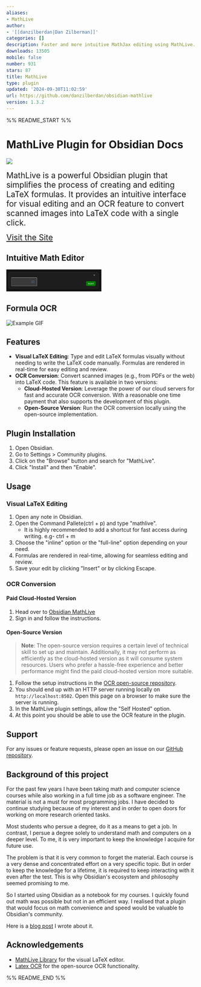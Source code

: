 ```yaml
---
aliases:
- MathLive
author:
- '[[danzilberdan|Dan Zilberman]]'
categories: []
description: Faster and more intuitive MathJax editing using MathLive.
downloads: 13505
mobile: false
number: 931
stars: 87
title: MathLive
type: plugin
updated: '2024-09-30T11:02:59'
url: https://github.com/danzilberdan/obsidian-mathlive
version: 1.3.2
---
```


%% README_START %%

# MathLive Plugin for Obsidian Docs

![](./banner.svg)

<span style="font-size:1.5em;">
MathLive is a powerful Obsidian plugin that simplifies the process of creating and editing LaTeX formulas. It provides an intuitive interface for visual editing and an OCR feature to convert scanned images into LaTeX code with a single click.
</span>


<a href="https://mathlive.danz.blog" style="font-size:1.5em;">Visit the Site</a>

## Intuitive Math Editor
<img src="https://raw.githubusercontent.com/danzilberdan/obsidian-mathlive/HEAD/example.gif" alt="Example GIF" width="50%">


## Formula OCR
<img src="https://raw.githubusercontent.com/danzilberdan/obsidian-mathlive/HEAD/ocr_example.gif" alt="Example GIF" width="50%">

## Features

- **Visual LaTeX Editing**: Type and edit LaTeX formulas visually without needing to write the LaTeX code manually. Formulas are rendered in real-time for easy editing and review.
- **OCR Conversion**: Convert scanned images (e.g., from PDFs or the web) into LaTeX code. This feature is available in two versions:
  - **Cloud-Hosted Version**: Leverage the power of our cloud servers for fast and accurate OCR conversion. With a reasonable one time payment that also supports the development of this plugin.
  - **Open-Source Version**: Run the OCR conversion locally using the open-source implementation.

## Plugin Installation

1. Open Obsidian.
2. Go to Settings > Community plugins.
3. Click on the "Browse" button and search for "MathLive".
4. Click "Install" and then "Enable".

## Usage

### Visual LaTeX Editing

1. Open any note in Obsidian.
2. Open the Command Pallete(ctrl + p) and type "mathlive".
    * It is highly recommended to add a shortcut for fast access during writing. e.g- ctrl + m
3. Choose the "inline" option or the "full-line" option depending on your need.
4. Formulas are rendered in real-time, allowing for seamless editing and review.
5. Save your edit by clicking "Insert" or by clicking Escape.

### OCR Conversion

#### Paid Cloud-Hosted Version

1. Head over to [Obsidian MathLive](https://mathlive.danz.blog)
2. Sign in and follow the instructions.

#### Open-Source Version

> **Note**: The open-source version requires a certain level of technical skill to set up and maintain. Additionally, it may not perform as efficiently as the cloud-hosted version as it will consume system resources. Users who prefer a hassle-free experience and better performance might find the paid cloud-hosted version more suitable.

1. Follow the setup instructions in the [OCR open-source repository](https://github.com/lukas-blecher/LaTeX-OCR).
2. You should end up with an HTTP server running locally on `http://localhost:8502`. Open this page on a browser to make sure the server is running.
3. In the MathLive plugin settings, allow the "Self Hosted" option.
4. At this point you should be able to use the OCR feature in the plugin.

## Support

For any issues or feature requests, please open an issue on our [GitHub repository](https://github.com/danzilberdan/obsidian-mathlive).

## Background of this project
For the past few years I have been taking math and computer science courses while also working in a full time job as a software engineer.
The material is not a must for most programming jobs. I have decided to continue studying because of my interest and in order to open doors for working on more research oriented tasks.

Most students who persue a degree, do it as a means to get a job. In contrast, I persue a degree solely to understand math and computers on a deeper level. To me, it is very important to keep the knowledge I acquire for future use.

The problem is that it is very common to forget the material. Each course is a very dense and concentrated effort on a very specific topic. But in order to keep the knowledge for a lifetime, it is required to keep interacting with it even after the test. This is why Obsidian's ecosystem and philosophy seemed promising to me.

So I started using Obsidian as a notebook for my courses. I quickly found out math was possible but not in an efficient way. I realised that a plugin that would focus on math convenience and speed would be valuable to Obsidian's community.

Here is a [blog post](https://danz.blog/math-in-obsidian/) I wrote about it.

## Acknowledgements

- [MathLive Library](https://github.com/arnog/mathlive) for the visual LaTeX editor.
- [Latex OCR](https://github.com/lukas-blecher/LaTeX-OCR) for the open-source OCR functionality.


%% README_END %%